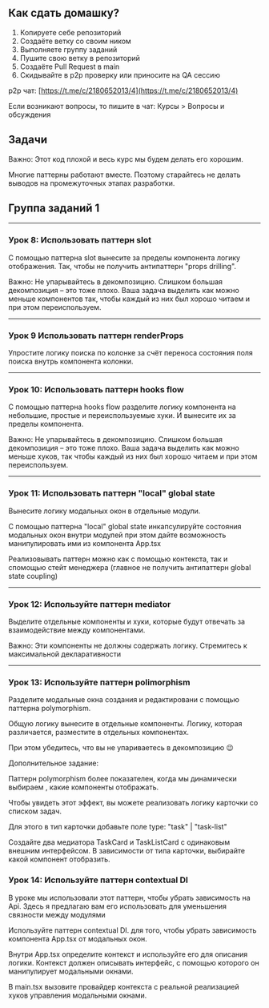 ## Как сдать домашку?

1. Копируете себе репозиторий
2. Создаёте ветку со своим ником
3. Выполняете группу заданий
4. Пушите свою ветку в репозиторий
5. Создаёте Pull Request в main
6. Скидывайте в p2p проверку или приносите на QA сессию

p2p чат:
[https://t.me/c/2180652013/4](https://t.me/c/2180652013/4)

Если возникают вопросы, то пишите в чат: Курсы > Вопросы и обсуждения

## Задачи

Важно: Этот код плохой и весь курс мы будем делать его хорошим.

Многие паттерны работают вместе. Поэтому старайтесь не делать выводов на промежуточных этапах разработки.

## Группа заданий 1

---

### Урок 8: Использовать паттерн slot

С помощью паттерна slot вынесите за пределы компонента логику отображения. Так, чтобы не получить антипаттерн "props drilling".

Важно: Не упарывайтесь в декомпозицию. Слишком большая декомпозиция – это тоже плохо. Ваша задача выделить как можно меньше компонентов так, чтобы каждый из них был хорошо читаем и при этом переиспользуем.

---

### Урок 9 Использовать паттерн renderProps

Упростите логику поиска по колонке за счёт переноса состояния поля поиска внутрь компонента колонки.

---

### Урок 10: Использовать паттерн hooks flow

С помощью паттерна hooks flow разделите логику компонента на небольшие, простые и переиспользуемые хуки. И вынесите их за пределы компонента.

Важно: Не упарывайтесь в декомпозицию. Слишком большая декомпозиция – это тоже плохо. Ваша задача выделить как можно меньше хуков, так чтобы каждый из них был хорошо читаем и при этом переиспользуем.

---

### Урок 11: Использовать паттерн "local" global state

Вынесите логику модальных окон в отдельные модули.

С помощью паттерна "local" global state инкапсулируйте состояния модальных окон внутри модулей при этом дайте возможность манипулировать ими из компонента App.tsx

Реализовывать паттерн можно как с помощью контекста, так и спомощью стейт менеджера (главное не получить антипаттерн global state coupling)

---

### Урок 12: Используйте паттерн mediator

Выделите отдельные компоненты и хуки, которые будут отвечать за взаимодействие между компонентами.

Важно: Эти компоненты не должны содержать логику. Стремитесь к максимальной декларативности

---

### Урок 13: Используйте паттерн polimorphism

Разделите модальные окна создания и редактировани с помощью паттерна polymorphism.

Общую логику вынесите в отдельные компоненты. Логику, которая различается, разместите в отдельных компонентах.

При этом убедитесь, что вы не упариваетесь в декомпозицию 😉

Дополнительное задание:

Паттерн polymorphism более показателен, когда мы динамически выбираем
, какие компоненты отображать.

Чтобы увидеть этот эффект, вы можете реализовать логику карточки со списком задач.

Для этого в тип карточки добавьте поле type: "task" | "task-list"

Создайте два медиатора TaskCard и TaskListCard с одинаковым внешним интерфейсом.
В зависимости от типа карточки, выбирайте какой компонент отобразить.

### Урок 14: Используйте паттерн contextual DI

В уроке мы использовали этот паттерн, чтобы убрать зависимость на Api. Здесь я предлагаю вам его использовать для уменьшения связности между модулями

Используйте паттерн contextual DI. для того, чтобы убрать зависимость компонента App.tsx от модальных окон.

Внутри App.tsx определите контекст и используйте его для описания логики.
Контекст должен описывать интерфейс, с помощью которого он манипулирует модальными окнами.

В main.tsx вызовите провайдер контекста с реальной реализацией хуков управления модальными окнами.
